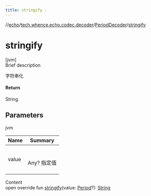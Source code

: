 ```yaml
---
title: stringify -
---
```

//[echo](../../index.md)/[tech.whence.echo.codec.decoder](../index.md)/[PeriodDecoder](index.md)/[stringify](stringify.md)



# stringify  
[jvm]  
Brief description  


字符串化



#### Return  


String



## Parameters  
  
jvm  
  
|  Name|  Summary| 
|---|---|
| value| <br><br>Any? 指定值<br><br>
  
  
Content  
open override fun [stringify](stringify.md)(value: [Period](https://docs.oracle.com/javase/8/docs/api/java/time/Period.html)?): [String](https://kotlinlang.org/api/latest/jvm/stdlib/kotlin/-string/index.html)  



